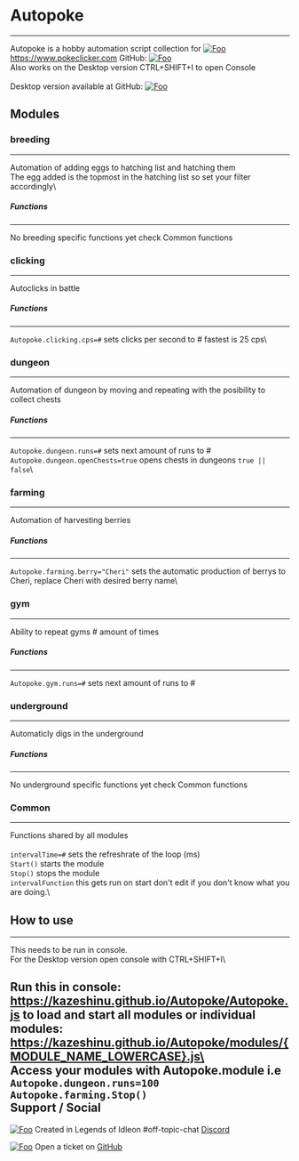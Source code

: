 # Autopoke
------------------

Autopoke is a hobby automation script collection for [![Foo](https://raw.githubusercontent.com/pokeclicker/pokeclicker/develop/src/assets/images/favicon.ico)](https://www.pokeclicker.com)https://www.pokeclicker.com  GitHub: [![Foo](https://i.imgur.com/qV0ZkHA.png)](https://github.com/pokeclicker/pokeclicker)\
Also works on the Desktop version CTRL+SHIFT+I to open Console\
\
Desktop version available at GitHub: [![Foo](https://i.imgur.com/qV0ZkHA.png)](https://github.com/RedSparr0w/Pokeclicker-desktop)

## Modules

### breeding
------------------
Automation of adding eggs to hatching list and hatching them\
The egg added is the topmost in the hatching list so set your filter accordingly\

##### Functions
-----------------
No breeding specific functions yet check Common functions

### clicking
------------------
Autoclicks in battle

##### Functions
-----------------
`Autopoke.clicking.cps=#` sets clicks per second to # fastest is 25 cps\

### dungeon
------------------
Automation of dungeon by moving and repeating with the posibility to collect chests

##### Functions
-----------------
`Autopoke.dungeon.runs=#` sets next amount of runs to #\
`Autopoke.dungeon.openChests=true` opens chests in dungeons `true || false`\

### farming
------------------
Automation of harvesting berries

##### Functions
-----------------
`Autopoke.farming.berry="Cheri"` sets the automatic production of berrys to Cheri, replace Cheri with desired berry name\

### gym
------------------
Ability to repeat gyms # amount of times

##### Functions
-----------------
`Autopoke.gym.runs=#` sets next amount of runs to #

### underground
------------------
Automaticly digs in the underground

##### Functions
-----------------
No underground specific functions yet check Common functions

### Common
------------------
Functions shared by all modules\
\
`intervalTime=#` sets the refreshrate of the loop (ms)\
`Start()` starts the module\
`Stop()` stops the module\
`intervalFunction` this gets run on start don't edit if you don't know what you are doing.\


## How to use
------------------

This needs to be run in console.\
For the Desktop version open console with CTRL+SHIFT+I\

Run this in console: https://kazeshinu.github.io/Autopoke/Autopoke.js to load and start all modules
or individual modules: https://kazeshinu.github.io/Autopoke/modules/{MODULE_NAME_LOWERCASE}.js\
\
Access your modules with Autopoke.module i.e `Autopoke.dungeon.runs=100` `Autopoke.farming.Stop()`
\
Support / Social
------------------

[![Foo](https://i.imgur.com/XvxEoEE.png)](https://discord.com/invite/idleon) Created in Legends of Idleon #off-topic-chat [Discord](https://discord.com/invite/idleon "Discord")

[![Foo](https://i.imgur.com/qV0ZkHA.png)](https://github.com/Kazeshinu/Autopoke/issues/new) Open a ticket on [GitHub](https://github.com/Kazeshinu/Autopoke/issues/new "GitHub")